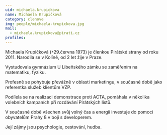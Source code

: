 ```yaml
---
uid: michaela.krupickova
name: Michaela Krupičková
category: clenove
img: people/michaela-krupickova.jpg  
mail: 
  - michaela.krupickova@pirati.cz
profiles:
---
```


Michaela Krupičková (`*`29.června 1973) je členkou Pirátské strany od roku 2011. Narodila se v Kolíně, od 2 let žije v Praze.

Vystudovala gymnázium U Libeňského zámku se zaměřením na matematiku, fyziku.

Profesně se pohybuje převážně v oblasti marketingu, v současné době jako referentka služeb klientům VZP.

Podílela se na realizaci demonstrace proti ACTA, pomáhala v několika volebních kampaních při rozdávání Pirátských listů.

V současné době všechen svůj volný čas a energii investuje do pomoci obyvatelům Prahy 8 v boji s developerem.

Její zájmy jsou psychologie, cestování, hudba.
